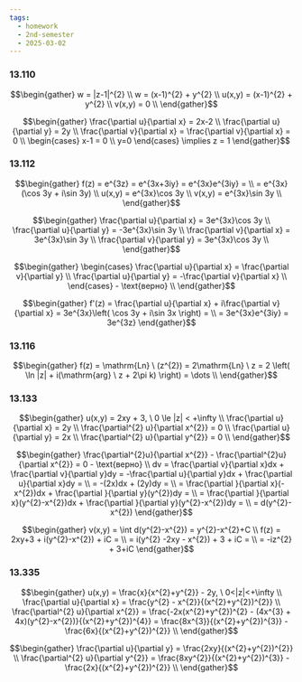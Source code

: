 ```yaml
---
tags:
  - homework
  - 2nd-semester
  - 2025-03-02
---
```


### 13.110

$$\begin{gather}
w = |z-1|^{2} \\
w = (x-1)^{2} + y^{2} \\
u(x,y) = (x-1)^{2} + y^{2} \\
v(x,y) = 0 \\
\end{gather}$$

$$\begin{gather}
\frac{\partial u}{\partial x} = 2x-2 \\
\frac{\partial u}{\partial y} = 2y \\
\frac{\partial v}{\partial x} = \frac{\partial v}{\partial x} = 0 \\
\begin{cases}
x-1 = 0 \\
y=0
\end{cases} \implies z = 1
\end{gather}$$

### 13.112

$$\begin{gather}
f(z) = e^{3z} = e^{3x+3iy} = e^{3x}e^{3iy} = \\
= e^{3x}(\cos 3y + i\sin 3y) \\
u(x,y) = e^{3x}\cos 3y \\
v(x,y) = e^{3x}\sin 3y \\
\end{gather}$$

$$\begin{gather}
\frac{\partial u}{\partial x} = 3e^{3x}\cos 3y \\
\frac{\partial u}{\partial y} = -3e^{3x}\sin 3y \\
\frac{\partial v}{\partial x} = 3e^{3x}\sin 3y \\
\frac{\partial v}{\partial y} = 3e^{3x}\cos 3y \\
\end{gather}$$

$$\begin{gather}
\begin{cases}
\frac{\partial u}{\partial x} = \frac{\partial v}{\partial y} \\
\frac{\partial u}{\partial y} = -\frac{\partial v}{\partial x} \\
\end{cases} - \text{верно} \\
\end{gather}$$

$$\begin{gather}
f'(z) = \frac{\partial u}{\partial x} + i\frac{\partial v}{\partial x} = 3e^{3x}\left( \cos 3y + i\sin 3x \right)  = \\
= 3e^{3x}e^{3iy} = 3e^{3z}
\end{gather}$$

### 13.116

$$\begin{gather}
f(z) = \mathrm{Ln} \ (z^{2}) = 2\mathrm{Ln} \ z = 2 \left( \ln |z| + i(\mathrm{arg} \ z + 2\pi k) \right) = \dots \\
\end{gather}$$

### 13.133

$$\begin{gather}
u(x,y) = 2xy + 3, \ 0 \le |z| < +\infty \\
\frac{\partial u}{\partial x} = 2y \\
\frac{\partial^{2} u}{\partial x^{2}} = 0 \\
\frac{\partial u}{\partial y} = 2x \\
\frac{\partial^{2} u}{\partial y^{2}} = 0 \\
\end{gather}$$

$$\begin{gather}
\frac{\partial^{2}u}{\partial x^{2}} - \frac{\partial^{2}u}{\partial x^{2}} = 0 - \text{верно} \\
dv = \frac{\partial v}{\partial x}dx + \frac{\partial v}{\partial y}dy = -\frac{\partial u}{\partial y}dx + \frac{\partial u}{\partial x}dy = \\
= -(2x)dx + (2y)dy = \\
= \frac{\partial }{\partial x}(-x^{2})dx + \frac{\partial }{\partial y}(y^{2})dy = \\
= \frac{\partial }{\partial x}(y^{2}-x^{2})dx + \frac{\partial }{\partial y}(y^{2}-x^{2})dy = \\
= d(y^{2}-x^{2})
\end{gather}$$

$$\begin{gather}
v(x,y) = \int d(y^{2}-x^{2}) = y^{2}-x^{2}+C \\
f(z) = 2xy+3 + i(y^{2}-x^{2}) + iC = \\
= i(y^{2} -2xy - x^{2}) + 3 + iC = \\
= -iz^{2} + 3+iC
\end{gather}$$

### 13.335

$$\begin{gather}
u(x,y) = \frac{x}{x^{2}+y^{2}} - 2y, \ 0<|z|<+\infty \\
\frac{\partial u}{\partial x} = \frac{y^{2} - x^{2}}{(x^{2}+y^{2})^{2}} \\
\frac{\partial^{2} u}{\partial x^{2}} = \frac{-2x(x^{2}+y^{2})^{2} - (4x^{3} + 4x)(y^{2}-x^{2})}{(x^{2}+y^{2})^{4}} = \frac{8x^{3}}{(x^{2}+y^{2})^{3}} - \frac{6x}{(x^{2}+y^{2})^{2}} \\
\end{gather}$$

$$\begin{gather}
\frac{\partial u}{\partial y} = \frac{2xy}{(x^{2}+y^{2})^{2}} \\
\frac{\partial^{2} u}{\partial y^{2}} = \frac{8xy^{2}}{(x^{2}+y^{2})^{3}} - \frac{2x}{(x^{2}+y^{2})^{2}} \\
\end{gather}$$